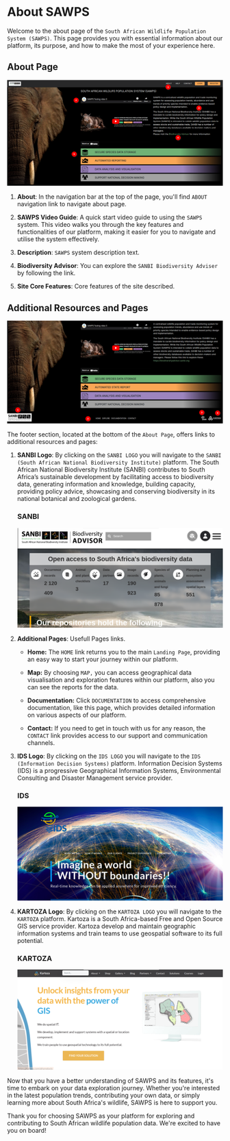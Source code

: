 # About SAWPS

Welcome to the about page of the `South African Wildlife Population System (SAWPS)`. This page provides you with essential information about our platform, its purpose, and how to make the most of your experience here.

## About Page
![About Page](./img/about-page-1.png)

1. **About**: In the navigation bar at the top of the page, you'll find `ABOUT` navigation link to navigate about page.

2. **SAWPS Video Guide**: A quick start video guide to using the `SAWPS` system. This video walks you through the key features and functionalities of our platform, making it easier for you to navigate and utilise the system effectively.

3. **Description**: `SAWPS` system description text.

4. **Biodiversity Advisor**: You can explore the `SANBI Biodiversity Adviser` by following the link.

5. **Site Core Features**: Core features of the site described.

## Additional Resources and Pages

![Additional Resources and Pages](./img/about-page-2.png)

The footer section, located at the bottom of the `About Page`, offers links to additional resources and pages:

1. **SANBI Logo**: By clicking on the `SANBI LOGO` you will navigate to the `SANBI (South African National Biodiversity Institute)` platform. The South African National Biodiversity Institute (SANBI) contributes to South Africa’s sustainable development by facilitating access to biodiversity data, generating information and knowledge, building capacity, providing policy advice, showcasing and conserving biodiversity in its national botanical and zoological gardens.

    ### SANBI

    ![SANBI](./img/about-page-3.png)

2. **Additional Pages**: Usefull Pages links.

    * **Home:** The `HOME` link returns you to the main `Landing Page`, providing an easy way to start your journey within our platform.

    * **Map:** By choosing `MAP,` you can access geographical data visualisation and exploration features within our platform, also you can see the reports for the data.

    * **Documentation:** Click `DOCUMENTATION` to access comprehensive documentation, like this page, which provides detailed information on various aspects of our platform.

    * **Contact:** If you need to get in touch with us for any reason, the `CONTACT` link provides access to our support and communication channels.

3. **IDS Logo**: By clicking on the `IDS LOGO` you will navigate to the `IDS (Information Decision Systems)` platform. Information Decision Systems (IDS) is a progressive Geographical Information Systems, Environmental Consulting and Disaster Management service provider.

    ### IDS

    ![IDS](./img/about-page-4.png)

4. **KARTOZA Logo**: By clicking on the `KARTOZA LOGO` you will navigate to the `KARTOZA` platform. Kartoza is a South Africa-based Free and Open Source GIS service provider. Kartoza develop and maintain geographic information systems and train teams to use geospatial software to its full potential.

    ### KARTOZA

    ![KARTOZA](./img/about-page-5.png)

Now that you have a better understanding of SAWPS and its features, it's time to embark on your data exploration journey. Whether you're interested in the latest population trends, contributing your own data, or simply learning more about South Africa's wildlife, SAWPS is here to support you.

Thank you for choosing SAWPS as your platform for exploring and contributing to South African wildlife population data. We're excited to have you on board!
